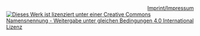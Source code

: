 <div style="float: right;">
  <a href="http://bremen.freifunk.net/impressum.html">Imprint/Impressum</a>
</div>
<div style="float: left;">
  <a href="https://creativecommons.org/licenses/by-sa/4.0/deed.de">
    <img alt="Dieses Werk ist lizenziert unter einer Creative Commons Namensnennung - Weitergabe unter gleichen Bedingungen 4.0 International Lizenz" src="http://i.creativecommons.org/l/by-sa/4.0/88x31.png">
  </a>
</div>